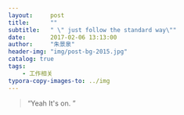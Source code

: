 ```yaml
---
layout:     post
title:      ""
subtitle:   " \" just follow the standard way\""
date:       2017-02-06 13:13:00
author:     "朱景泉"
header-img: "img/post-bg-2015.jpg"
catalog: true
tags:
    - 工作相关
typora-copy-images-to: ../img
---
```


> “Yeah It's on. ”

